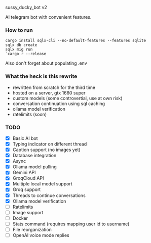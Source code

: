 sussy_ducky_bot v2

AI telegram bot with convenient features.

### How to run
```
cargo install sqlx-cli --no-default-features --features sqlite
sqlx db create
sqlx mig run
`cargo r --release
```
Also don't forget about populating .env

### What the heck is this rewrite
- rewritten from scratch for the third time
- hosted on a server, gtx 1660 super
- custom models (some controvertial, use at own risk)
- conversation continuation using sql caching
- ollama model verification
- ratelimits (soon)

### TODO
- [x] Basic AI bot
- [x] Typing indicator on different thread
- [x] Caption support (no images yet)
- [x] Database integration
- [x] Async
- [x] Ollama model pulling
- [x] Gemini API
- [x] GroqCloud API
- [x] Multiple local model support
- [x] Groq support
- [x] Threads to continue conversations
- [x] Ollama model verification
- [ ] Ratelimits
- [ ] Image support
- [ ] Docker
- [ ] Stats command (requires mapping user id to username)
- [ ] File reorganization
- [ ] OpenAI voice mode replies
